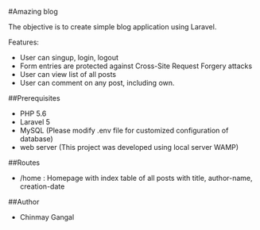 #Amazing blog

The objective is to create simple blog application using Laravel.

Features:

- User can singup, login, logout 
- Form entries are protected against Cross-Site Request Forgery attacks
- User can view list of all posts
- User can comment on any post, including own.

##Prerequisites

- PHP 5.6
- Laravel 5
- MySQL (Please modify .env file for customized configuration of database)
- web server    (This project was developed using local server WAMP)

##Routes

- /home     : Homepage with index table of all posts with title, author-name, creation-date


##Author
- Chinmay Gangal
